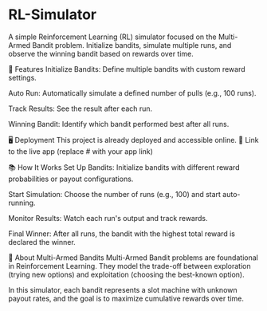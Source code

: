 # RL-Simulator
A simple Reinforcement Learning (RL) simulator focused on the Multi-Armed Bandit problem.
Initialize bandits, simulate multiple runs, and observe the winning bandit based on rewards over time.

🚀 Features
Initialize Bandits: Define multiple bandits with custom reward settings.

Auto Run: Automatically simulate a defined number of pulls (e.g., 100 runs).

Track Results: See the result after each run.

Winning Bandit: Identify which bandit performed best after all runs.

🖥️ Deployment
This project is already deployed and accessible online.
🔗 Link to the live app (replace # with your app link)

📚 How It Works
Set Up Bandits: Initialize bandits with different reward probabilities or payout configurations.

Start Simulation: Choose the number of runs (e.g., 100) and start auto-running.

Monitor Results: Watch each run's output and track rewards.

Final Winner: After all runs, the bandit with the highest total reward is declared the winner.


🧠 About Multi-Armed Bandits
Multi-Armed Bandit problems are foundational in Reinforcement Learning.
They model the trade-off between exploration (trying new options) and exploitation (choosing the best-known option).

In this simulator, each bandit represents a slot machine with unknown payout rates, and the goal is to maximize cumulative rewards over time.
